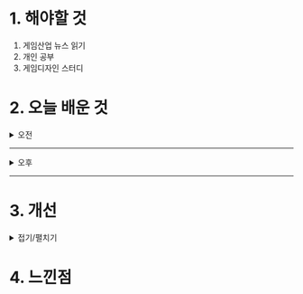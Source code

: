 
# 1. 해야할 것

1. 게임산업 뉴스 읽기 
2. 개인 공부  
3. 게임디자인 스터디



# 2. 오늘 배운 것

<details>
<summary>오전</summary>

## 게임 디자인 공부
### 순환을 통한 개선
![image](https://github.com/user-attachments/assets/626b01b7-a81a-4485-afe1-e1a5aecf6ec9)

![image](https://github.com/user-attachments/assets/2cbff4b4-7a77-47d6-9a9c-be6ec479a682)

![image](https://github.com/user-attachments/assets/80bc5293-5068-44fd-9abc-2a6ec4dc9a2b)

![image](https://github.com/user-attachments/assets/b424f626-245e-48c8-84c3-681568e0af31)

![image](https://github.com/user-attachments/assets/f00baa93-a603-44bf-8eea-755bc93fd080)

### 플레이어를 위한 게임
![image](https://github.com/user-attachments/assets/3f982b70-3a39-42d8-857d-73d1a0c195a9)

![image](https://github.com/user-attachments/assets/7f90e6ce-c322-49ea-b083-4f87e2b0f6a8)

![image](https://github.com/user-attachments/assets/911fa6b2-4b6d-4673-9680-d72e765ebb22)

![image](https://github.com/user-attachments/assets/cbf8c860-699f-4124-9127-3706827f17b5)

</details>

****

<details>
<summary>오후</summary>

##
<details>
<summary>접기/펼치기</summary>

### 
</details>

</details>

****


# 3. 개선


<details>
<summary>접기/펼치기</summary>


</details>



# 4. 느낀점


